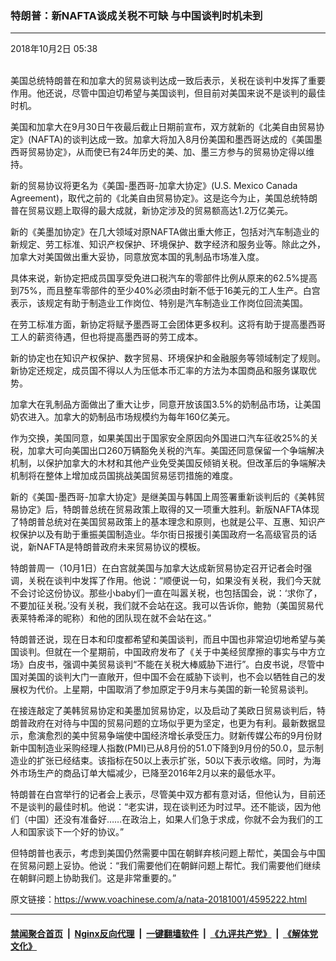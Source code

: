 ### 特朗普：新NAFTA谈成关税不可缺 与中国谈判时机未到 
------------------------

<div class="published">
 <span class="date" title="中国时间">
  <time datetime="2018-10-02T05:38:13+08:00">
   2018年10月2日 05:38
  </time>
 </span>
</div>
<br/>
<div class="wsw">
 <p>
  美国总统特朗普在和加拿大的贸易谈判达成一致后表示，关税在谈判中发挥了重要作用。他还说，尽管中国迫切希望与美国谈判，但目前对美国来说不是谈判的最佳时机。
 </p>
 <p>
  美国和加拿大在9月30日午夜最后截止日期前宣布，双方就新的《北美自由贸易协定》(NAFTA)的谈判达成一致。加拿大将加入8月份美国和墨西哥达成的《美国墨西哥贸易协定》，从而使已有24年历史的美、加、墨三方参与的贸易协定得以维持。
 </p>
 <p>
  新的贸易协议将更名为《美国-墨西哥-加拿大协定》(U.S. Mexico Canada Agreement)，取代之前的《北美自由贸易协定》。这是迄今为止，美国总统特朗普在贸易议题上取得的最大成就，新协定涉及的贸易额高达1.2万亿美元。
 </p>
 <p>
  新的《美墨加协定》在几大领域对原NAFTA做出重大修正，包括对汽车制造业的新规定、劳工标准、知识产权保护、环境保护、数字经济和服务业等。除此之外，加拿大对美国做出重大妥协，同意放宽本国的乳制品市场准入度。
 </p>
 <p>
  具体来说，新协定把成员国享受免进口税汽车的零部件比例从原来的62.5%提高到75%，而且整车零部件的至少40%必须由时新不低于16美元的工人生产。白宫表示，该规定有助于制造业工作岗位、特别是汽车制造业工作岗位回流美国。
 </p>
 <p>
  在劳工标准方面，新协定将赋予墨西哥工会团体更多权利。这将有助于提高墨西哥工人的薪资待遇，但也将提高墨西哥的劳工成本。
 </p>
 <p>
  新的协定也在知识产权保护、数字贸易、环境保护和金融服务等领域制定了规则。新协定还规定，成员国不得以人为压低本币汇率的方法为本国商品和服务谋取优势。
 </p>
 <p>
  加拿大在乳制品方面做出了重大让步，同意开放该国3.5%的奶制品市场，让美国奶农进入。加拿大的奶制品市场规模约为每年160亿美元。
 </p>
 <p>
  作为交换，美国同意，如果美国出于国家安全原因向外国进口汽车征收25%的关税，加拿大可向美国出口260万辆豁免关税的汽车。美国还同意保留一个争端解决机制，以保护加拿大的木材和其他产业免受美国反倾销关税。但改革后的争端解决机制将在整体上增加成员国挑战美国贸易惩罚措施的难度。
 </p>
 <p>
  新的《美国-墨西哥-加拿大协定》是继美国与韩国上周签署重新谈判后的《美韩贸易协定》后，特朗普总统在贸易政策上取得的又一项重大胜利。新版NAFTA体现了特朗普总统对在美国贸易政策上的基本理念和原则，也就是公平、互惠、知识产权保护以及有助于重振美国制造业。华尔街日报援引美国政府一名高级官员的话说，新NAFTA是特朗普政府未来贸易协议的模板。
 </p>
 <p>
  特朗普周一（10月1日）在白宫就美国与加拿大达成新贸易协定召开记者会时强调，关税在谈判中发挥了作用。他说：“顺便说一句，如果没有关税，我们今天就不会讨论这份协议。那些小baby们一直在叫嚣关税，也包括国会，说：‘求你了，不要加征关税。’没有关税，我们就不会站在这。我可以告诉你，鲍勃（美国贸易代表莱特希泽的昵称）和他的团队现在就不会站在这。”
 </p>
 <p>
  特朗普还说，现在日本和印度都希望和美国谈判，而且中国也非常迫切地希望与美国谈判。但就在一个星期前，中国政府发布了《关于中美经贸摩擦的事实与中方立场》白皮书，强调中美贸易谈判“不能在关税大棒威胁下进行”。白皮书说，尽管中国对美国的谈判大门一直敞开，但中国不会在威胁下谈判，也不会以牺牲自己的发展权为代价。上星期，中国取消了参加原定于9月末与美国的新一轮贸易谈判。
 </p>
 <p>
  在接连敲定了美韩贸易协定和美墨加贸易协定，以及启动了美欧日贸易谈判后，特朗普政府在对待与中国的贸易问题的立场似乎更为坚定，也更为有利。最新数据显示，愈演愈烈的美中贸易争端使中国经济增长承受压力。财新传媒公布的9月份财新中国制造业采购经理人指数(PMI)已从8月份的51.0下降到9月份的50.0，显示制造业的扩张已经结束。该指标在50以上表示扩张，50以下表示收缩。同时，为海外市场生产的商品订单大幅减少，已降至2016年2月以来的最低水平。
 </p>
 <p>
  特朗普在白宫举行的记者会上表示，尽管美中双方都有意对话，但他认为，目前还不是谈判的最佳时机。他说：“老实讲，现在谈判还为时过早。还不能谈，因为他们（中国）还没有准备好……在政治上，如果人们急于求成，你就不会为我们的工人和国家谈下一个好的协议。”
 </p>
 <p>
  但特朗普也表示，考虑到美国仍然需要中国在朝鲜弃核问题上帮忙，美国会与中国在贸易问题上妥协。他说：“我们需要他们在朝鲜问题上帮忙。我们需要他们继续在朝鲜问题上协助我们。这是非常重要的。”
 </p>
</div>

原文链接：https://www.voachinese.com/a/nata-20181001/4595222.html


------------------------
#### [禁闻聚合首页](https://github.com/gfw-breaker/banned-news/blob/master/README.md) &nbsp;|&nbsp; [Nginx反向代理](https://github.com/gfw-breaker/open-proxy/blob/master/README.md) &nbsp;|&nbsp;  [一键翻墙软件](https://github.com/gfw-breaker/nogfw/blob/master/README.md) &nbsp;|&nbsp; [《九评共产党》](https://github.com/gfw-breaker/9ping.md/blob/master/README.md#九评之一评共产党是什么) &nbsp;|&nbsp; [《解体党文化》](https://github.com/gfw-breaker/jtdwh.md/blob/master/README.md#绪论)
